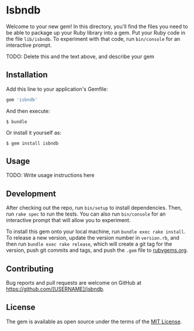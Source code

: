 # Isbndb

Welcome to your new gem! In this directory, you'll find the files you need to be able to package up your Ruby library into a gem. Put your Ruby code in the file `lib/isbndb`. To experiment with that code, run `bin/console` for an interactive prompt.

TODO: Delete this and the text above, and describe your gem

## Installation

Add this line to your application's Gemfile:

```ruby
gem 'isbndb'
```

And then execute:

    $ bundle

Or install it yourself as:

    $ gem install isbndb

## Usage

TODO: Write usage instructions here

## Development

After checking out the repo, run `bin/setup` to install dependencies. Then, run `rake spec` to run the tests. You can also run `bin/console` for an interactive prompt that will allow you to experiment.

To install this gem onto your local machine, run `bundle exec rake install`. To release a new version, update the version number in `version.rb`, and then run `bundle exec rake release`, which will create a git tag for the version, push git commits and tags, and push the `.gem` file to [rubygems.org](https://rubygems.org).

## Contributing

Bug reports and pull requests are welcome on GitHub at https://github.com/[USERNAME]/isbndb.

## License

The gem is available as open source under the terms of the [MIT License](https://opensource.org/licenses/MIT).
